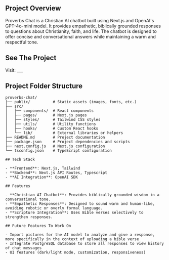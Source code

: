 ## Project Overview

Proverbs Chat is a Christian AI chatbot built using Next.js and OpenAI's GPT-4o-mini model. It provides empathetic, biblically grounded responses to questions about Christianity, faith, and life. The chatbot is designed to offer concise and conversational answers while maintaining a warm and respectful tone.

## See The Project

Visit: ___

## Project Folder Structure

```
proverbs-chat/
├── public/          # Static assets (images, fonts, etc.)
├── src/
│   ├── components/  # React components
│   ├── pages/       # Next.js pages
│   ├── styles/      # Tailwind CSS styles
│   ├── utils/       # Utility functions
│   ├── hooks/       # Custom React hooks
│   └── lib/         # External libraries or helpers
├── README.md        # Project documentation
├── package.json     # Project dependencies and scripts
├── next.config.js   # Next.js configuration
└── tsconfig.json    # TypeScript configuration

## Tech Stack

- **Frontend**: Next.js, Tailwind
- **Backend**: Next.js API Routes, Typescript
- **AI Integration**: OpenAI SDK

## Features

- **Christian AI Chatbot**: Provides biblically grounded wisdom in a conversational tone.
- **Empathetic Responses**: Designed to sound warm and human-like, avoiding robotic or overly formal language.
- **Scripture Integration**: Uses Bible verses selectively to strengthen responses.

## Future Features To Work On

- Import pictures for the AI model to analyze and give a response, more specifically in the context of uploading a bible verse
- Integrate PostgreSQL database to store all responses to view history of chat messages
- UI features (dark/light mode, customization, responsiveness)
